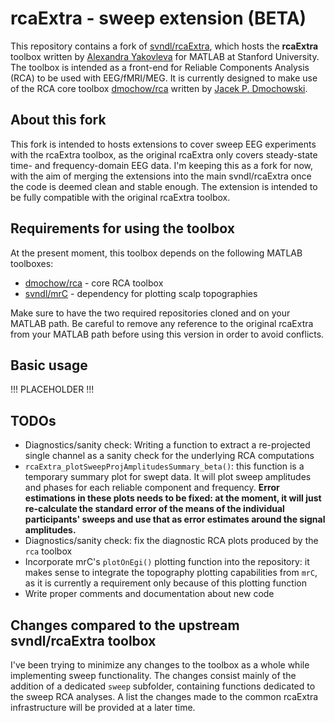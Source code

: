 # rcaExtra - sweep extension (BETA)
This repository contains a fork of [svndl/rcaExtra](https://github.com/svndl/rcaExtra), which hosts the **rcaExtra** toolbox written by [Alexandra Yakovleva](https://github.com/leksea) for MATLAB at Stanford University. The toolbox is intended as a front-end for Reliable Components Analysis (RCA) to be used with EEG/fMRI/MEG. It is currently designed to make use of the RCA core toolbox [dmochow/rca](https://github.com/dmochow/rca) written by [Jacek P. Dmochowski](https://github.com/dmochow).

## About this fork
This fork is intended to hosts extensions to cover sweep EEG experiments with the rcaExtra toolbox, as the original rcaExtra only covers steady-state time- and frequency-domain EEG data. I'm keeping this as a fork for now, with the aim of merging the extensions into the main svndl/rcaExtra once the code is deemed clean and stable enough. The extension is intended to be fully compatible with the original rcaExtra toolbox.

## Requirements for using the toolbox
At the present moment, this toolbox depends on the following MATLAB toolboxes:
* [dmochow/rca](https://github.com/dmochow/rca) - core RCA toolbox
* [svndl/mrC](https://github.com/svndl/mrC) - dependency for plotting scalp topographies

Make sure to have the two required repositories cloned and on your MATLAB path. Be careful to remove any reference to the original rcaExtra from your MATLAB path before using this version in order to avoid conflicts.

## Basic usage
!!! PLACEHOLDER !!!

## TODOs
* Diagnostics/sanity check: Writing a function to extract a re-projected single channel as a sanity check for the underlying RCA computations
* `rcaExtra_plotSweepProjAmplitudesSummary_beta()`: this function is a temporary summary plot for swept data. It will plot sweep amplitudes and phases for each reliable component and frequency. **Error estimations in these plots needs to be fixed: at the moment, it will just re-calculate the standard error of the means of the individual participants' sweeps and use that as error estimates around the signal amplitudes.**
* Diagnostics/sanity check: fix the diagnostic RCA plots produced by the `rca` toolbox
* Incorporate mrC's `plotOnEgi()` plotting function into the repository: it makes sense to integrate the topography plotting capabilities from `mrC`, as it is currently a requirement only because of this plotting function
* Write proper comments and documentation about new code

## Changes compared to the upstream svndl/rcaExtra toolbox
I've been trying to minimize any changes to the toolbox as a whole while implementing sweep functionality. The changes consist mainly of the addition of a dedicated `sweep` subfolder, containing functions dedicated to the sweep RCA analyses. 
A list the changes made to the common rcaExtra infrastructure will be provided at a later time.
